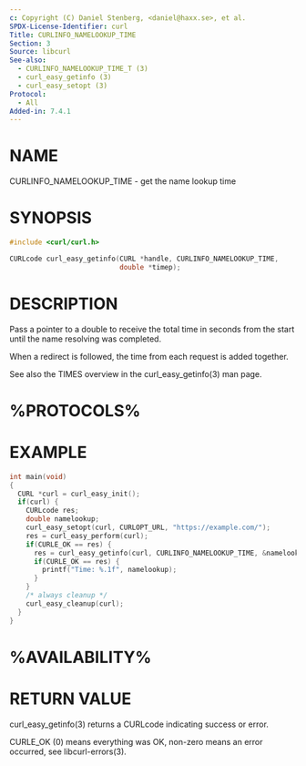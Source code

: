 ```yaml
---
c: Copyright (C) Daniel Stenberg, <daniel@haxx.se>, et al.
SPDX-License-Identifier: curl
Title: CURLINFO_NAMELOOKUP_TIME
Section: 3
Source: libcurl
See-also:
  - CURLINFO_NAMELOOKUP_TIME_T (3)
  - curl_easy_getinfo (3)
  - curl_easy_setopt (3)
Protocol:
  - All
Added-in: 7.4.1
---
```


# NAME

CURLINFO_NAMELOOKUP_TIME - get the name lookup time

# SYNOPSIS

~~~c
#include <curl/curl.h>

CURLcode curl_easy_getinfo(CURL *handle, CURLINFO_NAMELOOKUP_TIME,
                           double *timep);
~~~

# DESCRIPTION

Pass a pointer to a double to receive the total time in seconds from the start
until the name resolving was completed.

When a redirect is followed, the time from each request is added together.

See also the TIMES overview in the curl_easy_getinfo(3) man page.

# %PROTOCOLS%

# EXAMPLE

~~~c
int main(void)
{
  CURL *curl = curl_easy_init();
  if(curl) {
    CURLcode res;
    double namelookup;
    curl_easy_setopt(curl, CURLOPT_URL, "https://example.com/");
    res = curl_easy_perform(curl);
    if(CURLE_OK == res) {
      res = curl_easy_getinfo(curl, CURLINFO_NAMELOOKUP_TIME, &namelookup);
      if(CURLE_OK == res) {
        printf("Time: %.1f", namelookup);
      }
    }
    /* always cleanup */
    curl_easy_cleanup(curl);
  }
}
~~~

# %AVAILABILITY%

# RETURN VALUE

curl_easy_getinfo(3) returns a CURLcode indicating success or error.

CURLE_OK (0) means everything was OK, non-zero means an error occurred, see
libcurl-errors(3).
